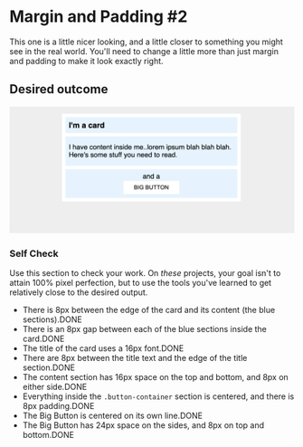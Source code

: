 # Margin and Padding #2

This one is a little nicer looking, and a little closer to something you might see in the real world. You'll need to change a little more than just margin and padding to make it look exactly right.

## Desired outcome
![desired outcome](./desired-outcome.png)

### Self Check
Use this section to check your work. On _these_ projects, your goal isn't to attain 100% pixel perfection, but to use the tools you've learned to get relatively close to the desired output.

- There is 8px between the edge of the card and its content (the blue sections).DONE
- There is an 8px gap between each of the blue sections inside the card.DONE
- The title of the card uses a 16px font.DONE
- There are 8px between the title text and the edge of the title section.DONE
- The content section has 16px space on the top and bottom, and 8px on either side.DONE
- Everything inside the `.button-container` section is centered, and there is 8px padding.DONE
- The Big Button is centered on its own line.DONE
- The Big Button has 24px space on the sides, and 8px on top and bottom.DONE
